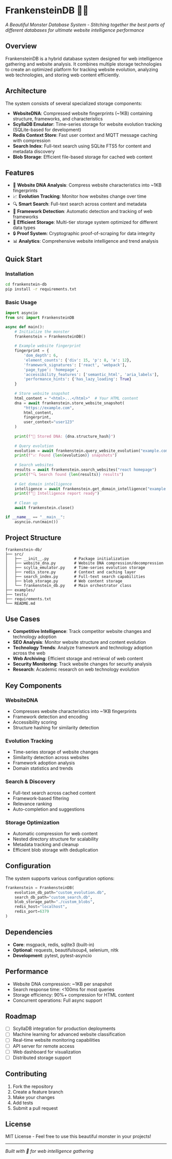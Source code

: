# FrankensteinDB 🧟‍♂️

*A Beautiful Monster Database System - Stitching together the best parts of different databases for ultimate website intelligence performance*

## Overview

FrankensteinDB is a hybrid database system designed for web intelligence gathering and website analysis. It combines multiple storage technologies to create an optimized platform for tracking website evolution, analyzing web technologies, and storing web content efficiently.

## Architecture

The system consists of several specialized storage components:

- **WebsiteDNA**: Compressed website fingerprints (~1KB) containing structure, frameworks, and characteristics
- **ScyllaDB Emulator**: Time-series storage for website evolution tracking (SQLite-based for development)
- **Redis Context Store**: Fast user context and MQTT message caching with compression
- **Search Index**: Full-text search using SQLite FTS5 for content and metadata discovery
- **Blob Storage**: Efficient file-based storage for cached web content

## Features

- 🧬 **Website DNA Analysis**: Compress website characteristics into ~1KB fingerprints
- 📈 **Evolution Tracking**: Monitor how websites change over time
- 🔍 **Smart Search**: Full-text search across content and metadata
- 🚀 **Framework Detection**: Automatic detection and tracking of web frameworks
- 💾 **Efficient Storage**: Multi-tier storage system optimized for different data types
- 🔒 **Proof System**: Cryptographic proof-of-scraping for data integrity
- 📊 **Analytics**: Comprehensive website intelligence and trend analysis

## Quick Start

### Installation

```bash
cd frankenstein-db
pip install -r requirements.txt
```

### Basic Usage

```python
import asyncio
from src import FrankensteinDB

async def main():
    # Initialize the monster
    frankenstein = FrankensteinDB()
    
    # Example website fingerprint
    fingerprint = {
        'dom_depth': 6,
        'element_counts': {'div': 15, 'p': 8, 'a': 12},
        'framework_signatures': ['react', 'webpack'],
        'page_type': 'homepage',
        'accessibility_features': ['semantic_html', 'aria_labels'],
        'performance_hints': {'has_lazy_loading': True}
    }
    
    # Store website snapshot
    html_content = "<html>...</html>"  # Your HTML content
    dna = await frankenstein.store_website_snapshot(
        "https://example.com", 
        html_content, 
        fingerprint,
        user_context="user123"
    )
    
    print(f"🧬 Stored DNA: {dna.structure_hash}")
    
    # Query evolution
    evolution = await frankenstein.query_website_evolution("example.com")
    print(f"📈 Found {len(evolution)} snapshots")
    
    # Search websites
    results = await frankenstein.search_websites("react homepage")
    print(f"🔍 Search found {len(results)} results")
    
    # Get domain intelligence
    intelligence = await frankenstein.get_domain_intelligence("example.com")
    print(f"🧠 Intelligence report ready")
    
    # Clean up
    await frankenstein.close()

if __name__ == "__main__":
    asyncio.run(main())
```

## Project Structure

```
frankenstein-db/
├── src/
│   ├── __init__.py           # Package initialization
│   ├── website_dna.py        # Website DNA compression/decompression
│   ├── scylla_emulator.py    # Time-series evolution storage
│   ├── redis_store.py        # Context and caching layer
│   ├── search_index.py       # Full-text search capabilities
│   ├── blob_storage.py       # Web content storage
│   └── frankenstein_db.py    # Main orchestrator class
├── examples/
├── tests/
├── requirements.txt
└── README.md
```

## Use Cases

- **Competitive Intelligence**: Track competitor website changes and technology adoption
- **SEO Analysis**: Monitor website structure and content evolution
- **Technology Trends**: Analyze framework and technology adoption across the web
- **Web Archiving**: Efficient storage and retrieval of web content
- **Security Monitoring**: Track website changes for security analysis
- **Research**: Academic research on web technology evolution

## Key Components

### WebsiteDNA
- Compresses website characteristics into ~1KB fingerprints
- Framework detection and encoding
- Accessibility scoring
- Structure hashing for similarity detection

### Evolution Tracking
- Time-series storage of website changes
- Similarity detection across websites
- Framework adoption analysis
- Domain statistics and trends

### Search & Discovery
- Full-text search across cached content
- Framework-based filtering
- Relevance ranking
- Auto-completion and suggestions

### Storage Optimization
- Automatic compression for web content
- Nested directory structure for scalability
- Metadata tracking and cleanup
- Efficient blob storage with deduplication

## Configuration

The system supports various configuration options:

```python
frankenstein = FrankensteinDB(
    evolution_db_path="custom_evolution.db",
    search_db_path="custom_search.db", 
    blob_storage_path="./custom_blobs",
    redis_host="localhost",
    redis_port=6379
)
```

## Dependencies

- **Core**: msgpack, redis, sqlite3 (built-in)
- **Optional**: requests, beautifulsoup4, selenium, nltk
- **Development**: pytest, pytest-asyncio

## Performance

- Website DNA compression: ~1KB per snapshot
- Search response time: <100ms for most queries
- Storage efficiency: 90%+ compression for HTML content
- Concurrent operations: Full async support

## Roadmap

- [ ] ScyllaDB integration for production deployments
- [ ] Machine learning for advanced website classification
- [ ] Real-time website monitoring capabilities
- [ ] API server for remote access
- [ ] Web dashboard for visualization
- [ ] Distributed storage support

## Contributing

1. Fork the repository
2. Create a feature branch
3. Make your changes
4. Add tests
5. Submit a pull request

## License

MIT License - Feel free to use this beautiful monster in your projects!

---

*Built with 🧬 for web intelligence gathering*